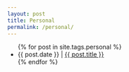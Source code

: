 ```yaml
---
layout: post
title: Personal
permalink: /personal/
---
```

<ul>
  {% for post in site.tags.personal %}
    <li>{{ post.date }} | <a href="{{ post.url }}">{{ post.title }}</a></li>
  {% endfor %}
</ul>

